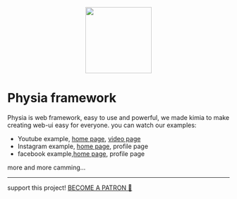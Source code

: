 
<p align="center">
  <a href="https://kimia.github.io/framework">
    <img src="https://kimia.github.io/framework/images/kimia-en.jpg" height="150">
  </a>
</p>

# Physia framework

Physia is web framework, easy to use and powerful,
we made kimia to make creating web-ui easy for everyone.
you can watch our examples:
* Youtube example, [home page](https://kimia.github.io/framework/example/youtube/index.html), [video page](https://kimia.github.io/framework/example/youtube/watch.html)
* Instagram example, [home page](https://kimia.github.io/framework/example/instagram/index.html), profile page
* facebook example,[home page](https://kimia.github.io/framework/example/facebook/index.html), profile page

 more and more camming...

_________
support this project! [BECOME A PATRON 💛](https://www.patreon.com/physia)
